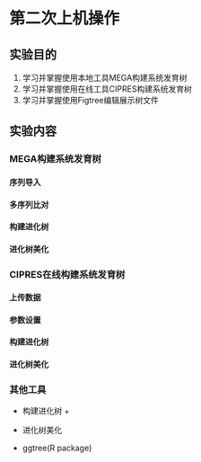 # 第二次上机操作

## 实验目的

1. 学习并掌握使用本地工具MEGA构建系统发育树
2. 学习并掌握使用在线工具CIPRES构建系统发育树
3. 学习并掌握使用Figtree编辑展示树文件

## 实验内容
### MEGA构建系统发育树

#### 序列导入




#### 多序列比对








#### 构建进化树







#### 进化树美化






### CIPRES在线构建系统发育树


#### 上传数据


#### 参数设置



#### 构建进化树



#### 进化树美化





### 其他工具
+ 构建进化树
  + 


+ 进化树美化
 + ggtree(R package)





















